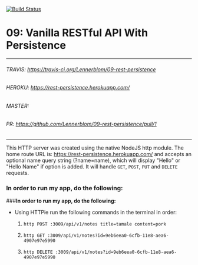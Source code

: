 [![Build Status](https://travis-ci.org/Lennerblom/09-rest-persistence.svg?branch=master)](https://travis-ci.org/Lennerblom/09-rest-persistence)

# 09: Vanilla RESTful API With Persistence
___
###### TRAVIS: https://travis-ci.org/Lennerblom/09-rest-persistence
###### HEROKU: https://rest-persistence.herokuapp.com/
###### MASTER:
###### PR: https://github.com/Lennerblom/09-rest-persistence/pull/1
___
This HTTP server was created using the native NodeJS http module.  The home route URL is: https://rest-persistence.herokuapp.com/ and accepts an optional name query string (?name=name), which will display "Hello" or "Hello Name" if option is added.  It will handle `GET`, `POST`, `PUT` and `DELETE` requests. 

### **In order to run my app, do the following:**
###**In order to run my app, do the following:**

* Using HTTPie run the following commands in the terminal in order:

  1. `http POST :3009/api/v1/notes title=tamale content=pork`

  2. `http GET :3009/api/v1/notes?id=9eb6eea0-6cfb-11e8-aea6-4907e97e5990`

  3. `http DELETE :3009/api/v1/notes?id=9eb6eea0-6cfb-11e8-aea6-4907e97e5990`
